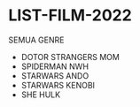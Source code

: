 # LIST-FILM-2022
SEMUA GENRE
- DOTOR STRANGERS MOM
- SPIDERMAN NWH
- STARWARS ANDO
- STARWARS KENOBI
- SHE HULK
